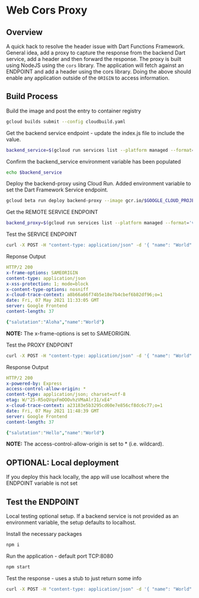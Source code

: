 # Web Cors Proxy

## Overview

A quick hack to resolve the header issue with Dart Functions Framework.
General idea, add a proxy to capture the response from the backend Dart service, add a header and then forward the response.
The proxy is built using NodeJS using the `cors` library. 
The application will fetch against an ENDPOINT and add a header using the cors library.
Doing the above should enable any application outside of the `ORIGIN` to access information. 


## Build Process

Build the image and post the entry to container registry
```bash
gcloud builds submit --config cloudbuild.yaml
```

Get the backend service endpoint - update the index.js file to include the value.
```bash
backend_service=$(gcloud run services list --platform managed --format='value(URL)' --filter='backend-service')
```

Confirm the backend_service environment variable has been populated
```bash
echo $backend_service
```

Deploy the backend-proxy using Cloud Run.
Added environment variable to set the Dart Framework Service endpoint.
```bash
gcloud beta run deploy backend-proxy --image gcr.io/$GOOGLE_CLOUD_PROJECT/backend-proxy --platform managed --region us-central1 --allow-unauthenticated --set-env-vars "ENDPOINT=$backend_service"
```

Get the REMOTE SERVICE ENDPOINT
```bash
backend_proxy=$(gcloud run services list --platform managed --format='value(URL)' --filter='backend-proxy')
```

Test the SERVICE ENDPOINT
```bash
curl -X POST -H "content-type: application/json" -d '{ "name": "World" }' -i -w "\n" $backend_service
```

Reponse Output
```yaml
HTTP/2 200
x-frame-options: SAMEORIGIN
content-type: application/json
x-xss-protection: 1; mode=block
x-content-type-options: nosniff
x-cloud-trace-context: a8b66a66f74b5e18e7b4cbef6b82df96;o=1
date: Fri, 07 May 2021 11:33:05 GMT
server: Google Frontend
content-length: 37

{"salutation":"Aloha","name":"World"}
```

__NOTE:__ The x-frame-options is set to SAMEORIGIN. 


Test the PROXY ENDPOINT
```bash
curl -X POST -H "content-type: application/json" -d '{ "name": "World" }' -i -w "\n" $backend_proxy
```

Response Output
```yaml
HTTP/2 200
x-powered-by: Express
access-control-allow-origin: *
content-type: application/json; charset=utf-8
etag: W/"25-R5oQVqxFmOOOvhzVMaAlr31/xE4"
x-cloud-trace-context: a23183e5b3295cd60e7e856cf8dc6c77;o=1
date: Fri, 07 May 2021 11:48:39 GMT
server: Google Frontend
content-length: 37

{"salutation":"Hello","name":"World"}
```

__NOTE:__ The access-control-allow-origin is set to * (i.e. wildcard). 

## OPTIONAL: Local deployment
If you deploy this hack locally, the app will use localhost where the ENDPOINT variable is not set


## Test the ENDPOINT

Local testing optional setup. 
If a backend service is not provided as an environment variable, the setup defaults to localhost.

Install the necessary packages
```bash
npm i
```

Run the application - default port TCP:8080
```bash
npm start
```

Test the response - uses a stub to just return some info

```bash
curl -X POST -H "content-type: application/json" -d '{ "name": "World" }' -i -w "\n" localhost:8080
```
